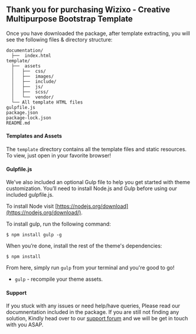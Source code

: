 ## Thank you for purchasing Wizixo - Creative Multipurpose Bootstrap Template ##

Once you have downloaded the package, after template extracting, you will see the following files & directory structure:

```
documentation/
  ├──  index.html 
template/
  ├──  assets
  │   ├──  css/
  │   ├──  images/
  │   ├──  include/
  │   ├──  js/
  │   ├──  scss/
  │   └──  vendor/
  └── All template HTML files
gulpfile.js
package.json
package-lock.json
README.md
```

#### Templates and Assets

The `template` directory contains all the template files and static resources. To view, just open in your favorite browser!

#### Gulpfile.js

We've also included an optional Gulp file to help you get started with theme customization. You’ll need to install Node.js and Gulp before using our included gulpfile.js.

To install Node visit [https://nodejs.org/download](https://nodejs.org/download/).

To install gulp, run the following command:

```
$ npm install gulp -g
```

When you’re done, install the rest of the theme's dependencies:

```
$ npm install
```

From here, simply run `gulp` from your terminal and you're good to go!

+ `gulp` - recompile your theme assets.


#### Support

If you stuck with any issues or need help/have queries, Please read our documnentation included in the package. If you are still not finding any solution, Kindly head over to our [support forum](https://support.webestica.com) and we will be get in touch with you ASAP.
